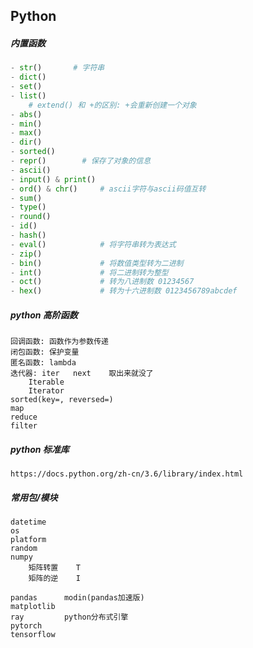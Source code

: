 ## Python
##### 内置函数
```python
- str()       # 字符串
- dict()
- set()
- list()
    # extend() 和 +的区别: +会重新创建一个对象
- abs() 
- min() 
- max()
- dir()
- sorted()
- repr()        # 保存了对象的信息
- ascii()
- input() & print()
- ord() & chr()     # ascii字符与ascii码值互转
- sum()
- type()
- round()
- id() 
- hash()
- eval()            # 将字符串转为表达式
- zip()
- bin()             # 将数值类型转为二进制
- int()             # 将二进制转为整型
- oct()             # 转为八进制数 01234567
- hex()             # 转为十六进制数 0123456789abcdef
```
##### python 高阶函数
    回调函数: 函数作为参数传递
    闭包函数: 保护变量
    匿名函数: lambda
    迭代器: iter   next    取出来就没了
        Iterable
        Iterator
    sorted(key=, reversed=)
    map
    reduce
    filter
    
    
##### python 标准库
    https://docs.python.org/zh-cn/3.6/library/index.html
##### 常用包/模块
```
datetime
os
platform
random
numpy
    矩阵转置    T
    矩阵的逆    I

pandas      modin(pandas加速版)
matplotlib
ray         python分布式引擎
pytorch
tensorflow
```
